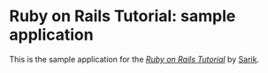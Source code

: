 # Ruby on Rails Tutorial: sample application

This is the sample application for
the [*Ruby on Rails Tutorial*](http://railstutorial.org/)
by [Sarik](http://michaelhartl.com/).
